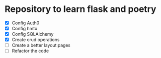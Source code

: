 # Repository to learn flask and poetry

- [x] Config Auth0
- [x] Config hmtx
- [x] Config SQLAlchemy
- [X] Create crud operations
- [ ] Create a better layout pages
- [ ] Refactor the code
